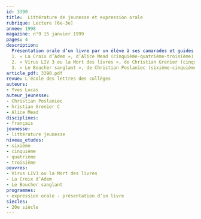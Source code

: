 ```yaml
---
id: 3390
title:  Littérature de jeunesse et expression orale
rubrique: Lecture [6e-3e]
annee: 1998
magazine: n°9 15 janvier 1999
pages: 4
description: 
  Présentation orale d’un livre par un élève à ses camarades et guides de préparation sur les titres suivants :
  1. « La Croix d’Adem », d’Alice Mead (cinquième-quatrième-troisième)
  2. « Virus LIV 3 ou la Mort des livres », de Christian Grenier (cinquième-quatrième)
  3. « Le Boucher sanglant », de Christian Poslaniec (sixième-cinquième)
article_pdf: 3390.pdf
revue: L’école des lettres des collèges
auteurs:
- Yves Lucas
auteur_jeunesse:
- Christian Poslaniec
- hristian Grenier C
- Alice Mead
disciplines:
- français
jeunesse:
- littérature jeunesse
niveau_etudes:
- sixième
- cinquième
- quatrième
- troisième
oeuvres:
- Virus LIV3 ou la Mort des livres
- La Croix d’Adem
- Le Boucher sanglant
programmes:
- expression orale - présentation d’un livre
siecles:
- 20e siècle
---
```

